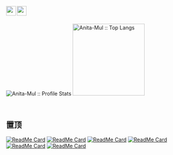 <a href="https://blog.csdn.net/AnitaSun?spm=1038.2274.3001.5343">
  <img align="left" width="26px" src="https://wx3.sinaimg.cn/mw690/cd966a9aly1goelupy2pjj2013012a9t.jpg" />
</a>
<a href="https://juejin.cn/user/1811635884786839">
  <img align="left" width="26px" src="https://lf3-cdn-tos.bytescm.com/obj/static/xitu_juejin_web/6c61ae65d1c41ae8221a670fa32d05aa.svg" />
</a>
<br/>
<!-- <p align="center">
    <a href="#"><img alt="JavaScript" src="https://camo.githubusercontent.com/9a794a64d79bb070a8009cf27eb31c989d09d43a65f95362c88ed6c28218319b/68747470733a2f2f696d672e736869656c64732e696f2f62616467652f4a6176615363726970742d4637444631452e7376673f6c6f676f3d6a617661736372697074266c6f676f436f6c6f723d626c61636b" data-canonical-src="https://img.shields.io/badge/JavaScript-F7DF1E.svg?logo=javascript&amp;logoColor=black" style="max-width: 100%;"></a>
    <a href="#"><img alt="Node.js" src="https://camo.githubusercontent.com/03d91be86cc33b72b22f8e84f2706a0a91ab0fca763566745ea6e3f72562811e/68747470733a2f2f696d672e736869656c64732e696f2f62616467652f4e6f64652e6a732d3433383533442e7376673f6c6f676f3d6e6f64652e6a73266c6f676f436f6c6f723d7768697465" data-canonical-src="https://img.shields.io/badge/Node.js-43853D.svg?logo=node.js&amp;logoColor=white" style="max-width: 100%;"></a>
    <a href="#"><img alt="React" src="https://camo.githubusercontent.com/841a3eb02c53b1da682028a5bf3d4032cee4a00b34cdd35f0b1b93e4e24d9316/68747470733a2f2f696d672e736869656c64732e696f2f62616467652f52656163742d3230323332612e7376673f6c6f676f3d7265616374266c6f676f436f6c6f723d253233363144414642" data-canonical-src="https://img.shields.io/badge/React-20232a.svg?logo=react&amp;logoColor=%2361DAFB" style="max-width: 100%;"></a>
    <a href="#"><img alt="Express.js" src="https://camo.githubusercontent.com/389f5e80e9ded9673b2cdbbcc0787f1cdbff0ca40315bed18b18ca0d8cf02446/68747470733a2f2f696d672e736869656c64732e696f2f62616467652f457870726573732e6a732d3430346435392e7376673f6c6f676f3d65787072657373266c6f676f436f6c6f723d7768697465" data-canonical-src="https://img.shields.io/badge/Express.js-404d59.svg?logo=express&amp;logoColor=white" style="max-width: 100%;"></a>
    <a href="#"><img alt="CSS" src="https://camo.githubusercontent.com/53132716f8ed401a79d8c0980b9666b6cd8ce8e7faed1beeb328f821b44850bc/68747470733a2f2f696d672e736869656c64732e696f2f62616467652f4353532d3135373242362e7376673f6c6f676f3d63737333266c6f676f436f6c6f723d7768697465" data-canonical-src="https://img.shields.io/badge/CSS-1572B6.svg?logo=css3&amp;logoColor=white" style="max-width: 100%;"></a>
    <a href="#"><img alt="HTML" src="https://camo.githubusercontent.com/b4c648ad32f8f9f7c328a4dd59b5df0eb2a4e2623095e31d059f026979129491/68747470733a2f2f696d672e736869656c64732e696f2f62616467652f48544d4c2d4533344632362e7376673f6c6f676f3d68746d6c35266c6f676f436f6c6f723d7768697465" data-canonical-src="https://img.shields.io/badge/HTML-E34F26.svg?logo=html5&amp;logoColor=white" style="max-width: 100%;"></a>
    <a href="#"><img alt="MongoDB" src="https://camo.githubusercontent.com/61c6ad1edcbf1f1d03ce421a9d70c450b833acd582286de109d4a9f463acd1f2/68747470733a2f2f696d672e736869656c64732e696f2f62616467652f4d6f6e676f44422d3465613934622e7376673f6c6f676f3d6d6f6e676f6462266c6f676f436f6c6f723d7768697465" data-canonical-src="https://img.shields.io/badge/MongoDB-4ea94b.svg?logo=mongodb&amp;logoColor=white" style="max-width: 100%;"></a>
</p> -->

<br />
<p align="left">
  <img heigth="195" src="https://github-readme-stats.vercel.app/api?username=Anita-Mul&show_icons=true&theme=dracula" alt="Anita-Mul :: Profile Stats" />
  <img height="195" src="https://github-readme-stats.vercel.app/api/top-langs/?username=Anita-Mul&langs_count=10&layout=compact&theme=dracula" alt="Anita-Mul :: Top Langs" />
</p
  

<br>
<br>

## 置顶
<p align="left">
 
[![ReadMe Card](https://github-readme-stats.vercel.app/api/pin/?username=Anita-Mul&repo=ELM_Node&theme=dracula)](https://github.com/Anita-Mul/ELM_Node)
[![ReadMe Card](https://github-readme-stats.vercel.app/api/pin/?username=Anita-Mul&repo=tanhuajiaoyou&theme=dracula)](https://github.com/Anita-Mul/tanhuajiaoyou)
  [![ReadMe Card](http://github-readme-stats.vercel.app/api/pin/?username=Anita-Mul&repo=HTTP-Server&theme=dracula)](https://github.com/Anita-Mul/HTTP-Server)
[![ReadMe Card](https://github-readme-stats.vercel.app/api/pin/?username=Anita-Mul&repo=AnitaOS&theme=dracula)](https://github.com/Anita-Mul/AnitaOS)
[![ReadMe Card](https://github-readme-stats.vercel.app/api/pin/?username=Anita-Mul&repo=muduo&theme=dracula)](https://github.com/Anita-Mul/muduo) 
[![ReadMe Card](https://github-readme-stats.vercel.app/api/pin/?username=Anita-Mul&repo=Libuv-Analyse&theme=dracula)](https://github.com/Anita-Mul/Libuv-Analyse) 

